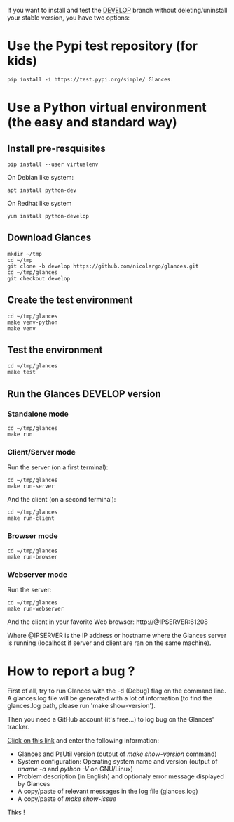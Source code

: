 If you want to install and test the [DEVELOP](https://github.com/nicolargo/glances/tree/develop) branch without deleting/uninstall your stable version, you have two options:

# Use the Pypi test repository (for kids)

    pip install -i https://test.pypi.org/simple/ Glances

# Use a Python virtual environment (the easy and standard way)

## Install pre-resquisites

    pip install --user virtualenv

On Debian like system:

    apt install python-dev 

On Redhat like system

    yum install python-develop 

## Download Glances

    mkdir ~/tmp
    cd ~/tmp
    git clone -b develop https://github.com/nicolargo/glances.git
    cd ~/tmp/glances
    git checkout develop

## Create the test environment

    cd ~/tmp/glances
    make venv-python
    make venv

## Test the environment

    cd ~/tmp/glances
    make test

## Run the Glances DEVELOP version

### Standalone mode

    cd ~/tmp/glances
    make run

### Client/Server mode

Run the server (on a first terminal):

    cd ~/tmp/glances
    make run-server

And the client (on a second terminal):

    cd ~/tmp/glances
    make run-client

### Browser mode

    cd ~/tmp/glances
    make run-browser

### Webserver mode

Run the server:

    cd ~/tmp/glances
    make run-webserver

And the client in your favorite Web browser: http://@IPSERVER:61208

Where @IPSERVER is the IP address or hostname where the Glances server is running (localhost if server and client are ran on the same machine).

# How to report a bug ?

First of all, try to run Glances with the -d (Debug) flag on the command line. A glances.log file will be generated with a lot of information (to find the glances.log path, please run 'make show-version').

Then you need a GitHub account (it's free...) to log bug on the Glances' tracker.

[Click on this link](https://github.com/nicolargo/glances/issues/new) and enter the following information:

* Glances and PsUtil version (output of _make show-version_ command)
* System configuration: Operating system name and version (output of _uname -a_ and _python -V_ on GNU/Linux)
* Problem description (in English) and optionaly error message displayed by Glances
* A copy/paste of relevant messages in the log file (glances.log)
* A copy/paste of _make show-issue_

Thks !